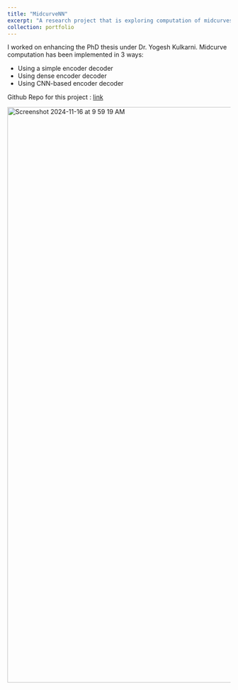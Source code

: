 ```yaml
---
title: "MidcurveNN"
excerpt: "A research project that is exploring computation of midcurves from 2D closed polygon shapes"
collection: portfolio
---
```


I worked on enhancing the PhD thesis under Dr. Yogesh Kulkarni. 
Midcurve computation has been implemented in 3 ways: 
-  Using a simple encoder decoder
-  Using dense encoder decoder 
-  Using CNN-based encoder decoder


Github Repo for this project : [link](https://github.com/yogeshhk/MidcurveNN)

<img width="1300" alt="Screenshot 2024-11-16 at 9 59 19 AM" src="https://github.com/user-attachments/assets/f42fc276-2d63-4c83-946c-aedf166af6eb">

